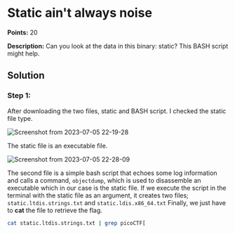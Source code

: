 # Static ain't always noise


**Points:** 20

**Description:** Can you look at the data in this binary: static? This BASH script might help.


## Solution 


### Step 1: 

After downloading the two files, static and BASH script. I checked the static file type. 


![Screenshot from 2023-07-05 22-19-28](https://github.com/HelsNetwork/CTF-writeups/assets/87879515/c189d54d-ad07-4cf7-9cd2-a3c0fe2ab7a3)

The static file is an executable file.

![Screenshot from 2023-07-05 22-28-09](https://github.com/HelsNetwork/CTF-writeups/assets/87879515/9a7dc195-d2dc-4cec-be24-b949a83fbfa1)

The second file is a simple bash script that echoes some log information and calls a command, `objectdump`, which is used to disassemble an executable which in our case is the static file.
If we execute the script in the terminal with the static file as an argument, it creates two files; `static.ltdis.strings.txt` and `static.ldis.x86_64.txt`
Finally, we just have to **cat** the file to retrieve the flag.

```bash
cat static.ltdis.strings.txt | grep picoCTF[
```
